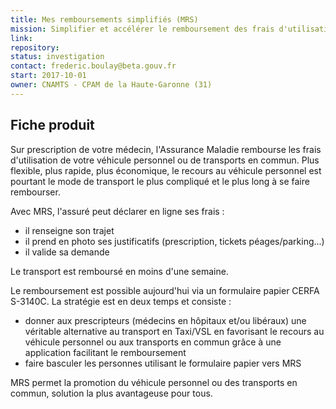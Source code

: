 ```yaml
---
title: Mes remboursements simplifiés (MRS)
mission: Simplifier et accélérer le remboursement des frais d'utilisation du véhicule personnel ou des transports en commun
link:
repository:
status: investigation
contact: frederic.boulay@beta.gouv.fr
start: 2017-10-01
owner: CNAMTS - CPAM de la Haute-Garonne (31)
---
```


## Fiche produit

Sur prescription de votre médecin, l'Assurance Maladie rembourse les frais d'utilisation de votre véhicule personnel ou de transports en commun. Plus flexible, plus rapide, plus économique, le recours au véhicule personnel est pourtant le mode de transport le plus compliqué et le plus long à se faire rembourser.

Avec MRS, l'assuré peut déclarer en ligne ses frais :

* il renseigne son trajet
* il prend en photo ses justificatifs (prescription, tickets péages/parking...)
* il valide sa demande

Le transport est remboursé en moins d'une semaine.

Le remboursement est possible aujourd'hui via un formulaire papier CERFA S-3140C.
La stratégie est en deux temps et consiste :

* donner aux prescripteurs (médecins en hôpitaux et/ou libéraux) une véritable alternative au transport en Taxi/VSL en favorisant le recours au véhicule personnel ou aux transports en commun grâce à une application facilitant le remboursement
* faire basculer les personnes utilisant le formulaire papier vers MRS

MRS permet la promotion du véhicule personnel ou des transports en commun, solution la plus avantageuse pour tous.
